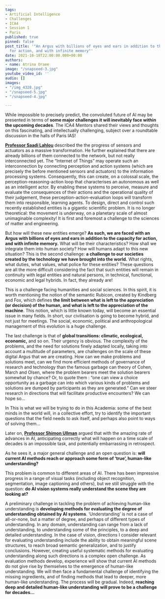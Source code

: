 ```yaml
---
tags:
- Artificial Intelligence
- Challenges
- ICA4
- Session 1
- Paris
published: true
pinned: false
post_title: '"An Argus with billions of eyes and ears in addition to the capacity
  for action, and with infinite memory"'
date: 2021-10-18T22:00:00.000+00:00
authors:
- name: Atrina Oraee
image: "/snapseed-3.jpg"
youtube_video_id: ''
audio: []
images:
- "/img_4328.jpg"
- "/snapseed-5.jpg"
- "/snapseed-4.jpg"

---
```

While impossible to precisely predict, the convoluted future of AI may be presented in terms of **some major challenges it will inevitably face within the upcoming decades**. The ICA4 Mentors  shared their views and thoughts on this fascinating, and intellectually challenging, subject over a roundtable discussion in the halls of Paris IAS!<!--more-->

[**Professor Saadi Lahlou**](https://www.intercontinental-academia.org/about/ica4#lahlou "Saadi Lahlou") described the the progress of sensors and actuators as a massive transformation. He further explained that there are already billions of them connected to the network, but not really interconnected yet. The “Internet of Things” may operate such an interconnection by connecting perception and action systems (which are precisely the before mentioned sensors and actuators) to the information processing systems. Consequently, this can create, on a colossal scale, the perception-reasoning-action loop that characterises an autonomous as well as an intelligent actor. By enabling these systems to perceive, measure and evaluate the consequences of their actions and the operational quality of their judgement, these perception-action-evaluation loops will transform them into responsible, learning agents. To design, direct and control such recently established entities is a gigantic scientific problem. It is no longer theoretical: the movement is underway, on a planetary scale of almost unimaginable complexity! It is first and foremost a challenge to the sciences of matter and engineering.<!--more-->

But how will these new entities emerge? **As such, we are faced with an Argus with billions of eyes and ears in addition to the capacity for action, and with infinite memory.** What will be their characteristics? How shall we integrate them into human society? How will humans adapt to this new situation? This is the second challenge: **a challenge to our societies created by the technology we have brought into the world.** What rights, what duties, what values, what police for these entities? These questions are all the more difficult considering the fact that such entities will remain in continuity with legal entities and natural persons, in technical, functional, economic and legal hybrids. In fact, they already are!

This is a challenge facing humanities and social sciences. In this spirit, it is worth mentioning the notion of the semantic Rubicon, created by Kindberg and Fox, which defines **the limit between what is left to the appreciation (or decision) of the human, and what is left to the appreciation of the machine**. This notion, which is little known today, will become an essential issue in many fields. In short, our civilisation is going to become hybrid, and not just for meetings. The social, economic, political and anthropological management of this evolution is a huge challenge.

The last challenge is that of **global transitions: climatic, ecological, economic,** and so on. Their urgency is obvious. The complexity of the problems, and the need for solutions finely adapted locally, taking into account a multitude of parameters, are challenges on the scale of these digital Argus that we are creating. How can we make problems and solutions meet, can we find more efficient methods of governance of research and technology than the famous garbage can theory of Cohen, March and Olsen, where the problem bearers meet the solution bearers somewhat by chance? Or, to quote them : “one can view a choice opportunity as a garbage can into which various kinds of problems and solutions are dumped by participants as they are generated.” Can we steer research in directions that will facilitate productive encounters? We can hope so…

In This is what we will be trying to do in this Academia: some of the best minds in the world will, in a collective effort, try to identify the important questions that the field needs to ask itself, and perhaps also point to ways of solving them...

Later on, [**Professor Shimon Ullman**](https://www.intercontinental-academia.org/mentors#ullman "Shimon Ullman") argued that with the amazing rate of advances in AI, anticipating correctly what will happen on a time scale of decades is an impossible task, and potentially embarrassing in retrospect.

As he sees it, a major general challenge and an open question is: **will current AI methods reach or approach some form of ‘true’, human-like understanding?**

This problem is common to different areas of AI. There has been impressive progress in a range of visual tasks (including object recognition, segmentation, image captioning and others), but we still struggle with the question: **do AI vision systems really understand the scene they are looking at?**

A preliminary challenge in tackling the problem of achieving human-like understanding is **developing methods for evaluating the degree of understanding obtained by AI systems**. ‘Understanding’ is not a case of all-or-none, but a matter of degree, and perhaps of different types of understanding. In any domain, understanding can range from a lack of understanding, to understanding some of the principles, to a deep and detailed understanding. In the case of vision, directions I consider relevant for evaluating understanding include the ability to obtain meaningful scene structures, to reach broad semantic generalization, and to justify conclusions. However, creating useful systematic methods for evaluating understanding along such directions is a complex open challenge. As evaluation methods develop, experience will show that current AI methods do not give rise by themselves to the emergence of human-like understanding. We will then face a fundamental challenge of identifying the missing ingredients, and of finding methods that lead to deeper, more human-like understanding. The process will be gradual. Indeed, **reaching deep and detailed human-like understanding will prove to be a challenge for decades...**
